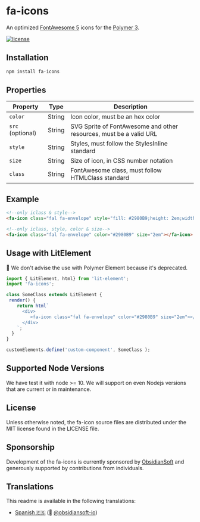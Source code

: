 # fa-icons

An optimized [FontAwesome 5](https://fontawesome.com/) icons for the [Polymer 3](https://www.polymer-project.org/).

[![license](https://camo.githubusercontent.com/11ad3ffb000cd7668567587af947347c738b6472/68747470733a2f2f696d672e736869656c64732e696f2f6e706d2f6c2f657870726573732e7376673f7374796c653d666c61742d737175617265266d61784167653d33363030)](http://opensource.org/licenses/MIT)

## Installation

```bash
npm install fa-icons
```

## Properties

Property | Type | Description
------------ | ------------- | -------------
`color` | String | Icon color, must be an hex color
`src` (optional) | String | SVG Sprite of FontAwesome and other resources, must be a valid URL
`style` | String | Styles, must follow the StylesInline standard
`size` | String | Size of icon, in CSS number notation
`class` | String | FontAwesome class, must follow HTMLClass standard

## Example

```html
<!--only iclass & style-->
<fa-icon class="fal fa-envelope" style="fill: #2980B9;height: 2em;width: 2em;"></fa-icon>

<!--only iclass, style, color & size-->
<fa-icon class="fal fa-envelope" color="#2980B9" size="2em"></fa-icon>
```

## Usage with LitElement

🚨 We don't advise the use with Polymer Element because it's deprecated.

```javascript
import { LitElement, html} from 'lit-element';
import 'fa-icons';

class SomeClass extends LitElement {
 render() {
    return html`
      <div>
         <fa-icon class="fal fa-envelope" color="#2980B9" size="2em"></fa-icon>
      </div>
    `;
  }
}

customElements.define('custom-component', SomeClass );
```

## Supported Node Versions

We have test it with node >= 10. We will support on even Nodejs versions that are current or in maintenance.

## License

Unless otherwise noted, the fa-icon source files are distributed under the MIT license found in the LICENSE file.

## Sponsorship

Development of the fa-icons is currently sponsored by [ObsidianSoft](https://obsidiansoft.io/) and generously supported by contributions from individuals.

## Translations

This readme is available in the following translations:

- [Spanish :es:](translations/README.spanish.md) (:pray: [@obsidiansoft-io](https://github.com/obsidiansoft-io))
